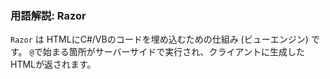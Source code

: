 
### 用語解説: Razor

`Razor` は HTMLにC#/VBのコードを埋め込むための仕組み (ビューエンジン) です。
`@`で始まる箇所がサーバーサイドで実行され、クライアントに生成したHTMLが返されます。

